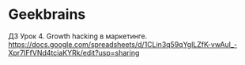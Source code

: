 # Geekbrains
ДЗ Урок 4. Growth hacking в маркетинге. 
https://docs.google.com/spreadsheets/d/1CLin3q59qYglLZfK-vwAuI_-Xpr7IFfVNd4tciaKYRk/edit?usp=sharing 
